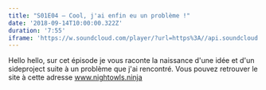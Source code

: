```yaml
---
title: "S01E04 — Cool, j'ai enfin eu un problème !"
date: '2018-09-14T10:00:00.322Z'
duration: '7:55'
iframe: 'https://w.soundcloud.com/player/?url=https%3A//api.soundcloud.com/tracks/499764306&amp;color=%23ff5500&amp;auto_play=false&amp;hide_related=false&amp;show_comments=true&amp;show_user=true&amp;show_reposts=false&amp;show_teaser=true'
---
```


Hello hello, sur cet épisode je vous raconte la naissance d'une idée et d'un sideproject suite à un problème que j'ai rencontré.
Vous pouvez retrouver le site à cette adresse <a title="https://www.nightowls.ninja/" href="https://www.nightowls.ninja" target="_blank" rel="noopener">www.nightowls.ninja</a>